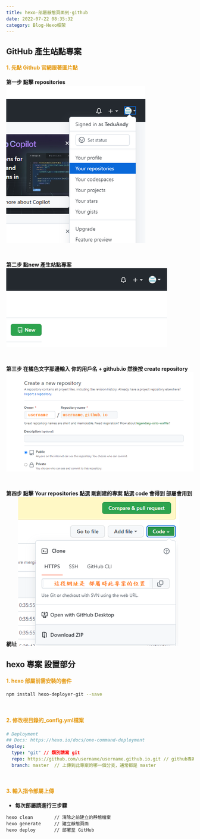 ```yaml
---
title: hexo-部屬靜態頁面到-github
date: 2022-07-22 08:35:32
category: Blog-Hexo框架
---
```


## GitHub 產生站點專案

#### <font color='e59911'>1. 先點 Github 官網跟著圖片點</font>

**第一步 點擊 repositories**
![](/2022/07/22/hexo-deploy-github/github1.png)

<br>

**第二步 點new 產生站點專案**
![](/2022/07/22/hexo-deploy-github/github2.png)

<br>

**第三步 在橘色文字那邊輸入 你的用戶名 + github.io 然後按 create repository**
![](/2022/07/22/hexo-deploy-github/github3.png)

<br>

**第四步 點擊 Your repositories 點選 剛創建的專案 點選 code 會得到 部屬會用到網址**
![](/2022/07/22/hexo-deploy-github/github4.png)

## hexo 專案 設置部分

#### <font color='e59911'>1. hexo 部屬前需安裝的套件</font>
```bash
npm install hexo-deployer-git --save
```

<br>

#### <font color='e59911'>2. 修改根目錄的_config.yml檔案</font>
```yml
# Deployment
## Docs: https://hexo.io/docs/one-command-deployment
deploy:
  type: "git" // 類別請寫 git
  repo: https://github.com/username/username.github.io.git // github專案位置
  branch: master  // 上傳到此專案的哪一個分支，通常都是 master 
```

<br>

#### <font color='e59911'>3. 輸入指令部屬上傳</font>

+ **每次部屬請進行三步驟**
```bash
hexo clean        // 清除之前建立的靜態檔案
hexo generate     // 建立靜態頁面
hexo deploy       // 部署至 GitHub
```